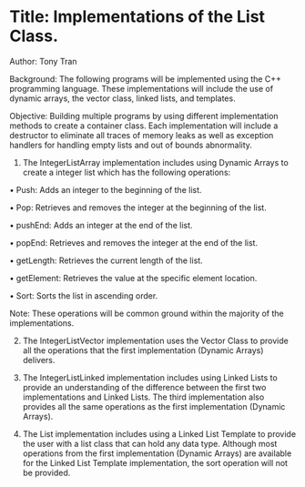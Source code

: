 # Title: Implementations of the List Class.



Author: Tony Tran

Background: The following programs will be implemented using the C++ programming language. These implementations will include the use of dynamic arrays, the vector class, linked lists, and templates.

Objective:  Building multiple programs by using different implementation methods to create a container class. Each implementation will include a destructor to eliminate all traces of memory leaks as well as exception handlers for handling empty lists and out of bounds abnormality.  

1.	The IntegerListArray implementation includes using Dynamic Arrays to create a integer list which has the following operations: 

 •	Push: Adds an integer to the beginning of the list.

 •	Pop: Retrieves and removes the integer at the beginning of the list.

 •	pushEnd: Adds an integer at the end of the list.

 •	popEnd: Retrieves and removes the integer at the end of the list.

 •	getLength: Retrieves the current length of the list.

 •	getElement: Retrieves the value at the specific element location.

 •	Sort: Sorts the list in ascending order.

 Note: These operations will be common ground within the majority of the implementations.

2.	The IntegerListVector implementation uses the Vector Class to provide all the operations that the first implementation (Dynamic Arrays) delivers.

3.	The IntegerListLinked implementation includes using Linked Lists to provide an understanding of the difference between the first two implementations and Linked Lists. The third implementation also provides all the same operations as the first implementation (Dynamic Arrays).

5.	The List implementation includes using a Linked List Template to provide the user with a list class that can hold any data type. Although most operations from the first implementation (Dynamic Arrays) are available for the Linked List Template implementation, the sort operation will not be provided.

